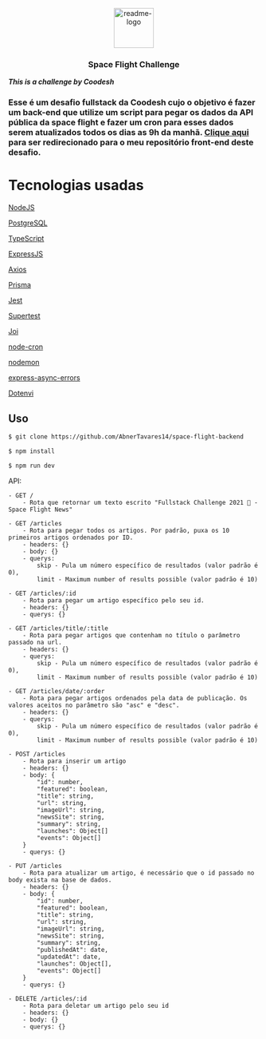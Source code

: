 <p align="center">
  <a href="https://github.com/AbnerTavares14/space-flight-backend">
    <img src="https://media.istockphoto.com/id/1300054518/vector/modern-space-helmet-with-rocket-launch-inside.jpg?s=612x612&w=0&k=20&c=EOUiDmdTVh0-GpDKqIGovvZ9jwplPCDVGIYQsuCPwD8=" alt="readme-logo" width="80" height="80">
  </a>

  <h3 align="center">
    Space Flight Challenge
  </h3>
</p>

**_This is a challenge by Coodesh_**

### Esse é um desafio fullstack da Coodesh cujo o objetivo é fazer um back-end que utilize um script para pegar os dados da API pública da space flight e fazer um cron para esses dados serem atualizados todos os dias as 9h da manhã. [Clique aqui](https://github.com/AbnerTavares14/space-flight) para ser redirecionado para o meu repositório front-end deste desafio.

# Tecnologias usadas

[NodeJS](https://nodejs.org/en/)

[PostgreSQL](https://www.postgresql.org)

[TypeScript](https://www.typescriptlang.org)

[ExpressJS](https://expressjs.com/pt-br/)

[Axios](https://axios-http.com/ptbr/docs/intro)

[Prisma](https://www.prisma.io)

[Jest](https://jestjs.io/pt-BR/)

[Supertest](https://www.npmjs.com/package/supertest)

[Joi](https://joi.dev/api/?v=17.7.0)

[node-cron](https://www.npmjs.com/package/node-cron)

[nodemon](https://www.npmjs.com/package/nodemon)

[express-async-errors](https://www.npmjs.com/package/express-async-errors)

[Dotenvi](https://www.npmjs.com/package/dotenv)


## Uso

```bash
$ git clone https://github.com/AbnerTavares14/space-flight-backend

$ npm install

$ npm run dev
```

API:

```
- GET /
    - Rota que retornar um texto escrito "Fullstack Challenge 2021 🏅 - Space Flight News"

- GET /articles
    - Rota para pegar todos os artigos. Por padrão, puxa os 10 primeiros artigos ordenados por ID.
    - headers: {}
    - body: {}
    - querys:
        skip - Pula um número específico de resultados (valor padrão é 0),
        limit - Maximum number of results possible (valor padrão é 10)
    
- GET /articles/:id
    - Rota para pegar um artigo específico pelo seu id.
    - headers: {}
    - querys: {}

- GET /articles/title/:title
    - Rota para pegar artigos que contenham no título o parâmetro passado na url.
    - headers: {}
    - querys:
        skip - Pula um número específico de resultados (valor padrão é 0),
        limit - Maximum number of results possible (valor padrão é 10)

- GET /articles/date/:order
    - Rota para pegar artigos ordenados pela data de publicação. Os valores aceitos no parâmetro são "asc" e "desc".
    - headers: {}
    - querys:
        skip - Pula um número específico de resultados (valor padrão é 0),
        limit - Maximum number of results possible (valor padrão é 10)
     
- POST /articles
    - Rota para inserir um artigo
    - headers: {}
    - body: {
        "id": number,
        "featured": boolean,
        "title": string,
        "url": string,
        "imageUrl": string,
        "newsSite": string,
        "summary": string,
        "launches": Object[]
        "events": Object[]
    }
    - querys: {}

- PUT /articles
    - Rota para atualizar um artigo, é necessário que o id passado no body exista na base de dados.
    - headers: {}
    - body: {
        "id": number,
        "featured": boolean,
        "title": string,
        "url": string,
        "imageUrl": string,
        "newsSite": string,
        "summary": string,
        "publishedAt": date,
        "updatedAt": date,
        "launches": Object[],
        "events": Object[]
    }
    - querys: {}

- DELETE /articles/:id
    - Rota para deletar um artigo pelo seu id
    - headers: {}
    - body: {}
    - querys: {}
```